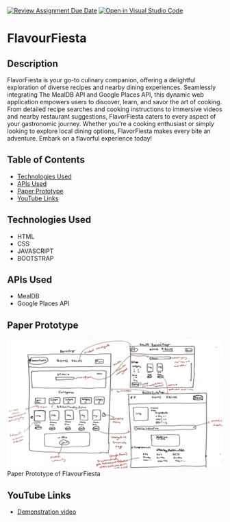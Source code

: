 [![Review Assignment Due Date](https://classroom.github.com/assets/deadline-readme-button-24ddc0f5d75046c5622901739e7c5dd533143b0c8e959d652212380cedb1ea36.svg)](https://classroom.github.com/a/RJ-1f0-H)
[![Open in Visual Studio Code](https://classroom.github.com/assets/open-in-vscode-718a45dd9cf7e7f842a935f5ebbe5719a5e09af4491e668f4dbf3b35d5cca122.svg)](https://classroom.github.com/online_ide?assignment_repo_id=13160614&assignment_repo_type=AssignmentRepo)
# FlavourFiesta


## Description

FlavorFiesta is your go-to culinary companion, offering a delightful exploration of diverse recipes and nearby dining experiences. Seamlessly integrating The MealDB API and Google Places API, this dynamic web application empowers users to discover, learn, and savor the art of cooking. From detailed recipe searches and cooking instructions to immersive videos and nearby restaurant suggestions, FlavorFiesta caters to every aspect of your gastronomic journey. Whether you're a cooking enthusiast or simply looking to explore local dining options, FlavorFiesta makes every bite an adventure. Embark on a flavorful experience today!

## Table of Contents

- [Technologies Used](#technologies-used)
- [APIs Used](#apis-used)
- [Paper Prototype](#paper-prototype)
- [YouTube Links](#youtube-links)


## Technologies Used

- HTML
- CSS
- JAVASCRIPT
- BOOTSTRAP


## APIs Used

- MealDB
- Google Places API


## Paper Prototype
![Paper Prototype Image 1](/Prototype/FlavourFiestaPaperPrototype.jpeg)
Paper Prototype of FlavourFiesta

## YouTube Links

- [Demonstration video ](https://youtu.be/bP96y8MthEU)


